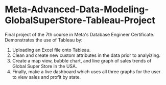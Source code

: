 # Meta-Advanced-Data-Modeling-GlobalSuperStore-Tableau-Project

Final project of the 7th course in Meta's Database Engineer Certificate. Demonstrates the use of Tableau by:

1. Uploading an Excel file onto Tableau.
2. Clean and create new custom attributes in the data prior to analyizing.
3. Create a map view, bubble chart, and line graph of sales trends of Global Super Store in the USA.
4. Finally, make a live dashboard which uses all three graphs for the user to view sales and profit by state.
